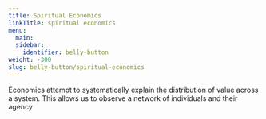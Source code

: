 ```yaml
---
title: Spiritual Economics
linkTitle: spiritual economics
menu:
  main:
  sidebar:
    identifier: belly-button
weight: -300
slug: belly-button/spiritual-economics
---
```


Economics attempt to systematically explain the distribution of value across a system. This allows us to observe a network of individuals and their agency 

